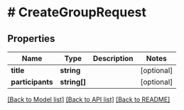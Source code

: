 # # CreateGroupRequest

## Properties

Name | Type | Description | Notes
------------ | ------------- | ------------- | -------------
**title** | **string** |  | [optional]
**participants** | **string[]** |  | [optional]

[[Back to Model list]](../../README.md#models) [[Back to API list]](../../README.md#endpoints) [[Back to README]](../../README.md)
